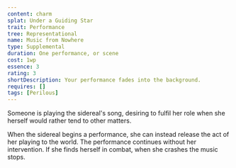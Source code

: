 ```yaml
---
content: charm
splat: Under a Guiding Star
trait: Performance
tree: Representational
name: Music from Nowhere
type: Supplemental
duration: One performance, or scene
cost: 1wp
essence: 3
rating: 3
shortDescription: Your performance fades into the background.
requires: []
tags: [Perilous]
---
```


Someone is playing the sidereal's song, desiring to fulfil her role when she herself would rather tend to other matters.

When the sidereal begins a performance, she can instead release the act of her playing to the world. The performance continues without her intervention. If she finds herself in combat, when she crashes the music stops.
